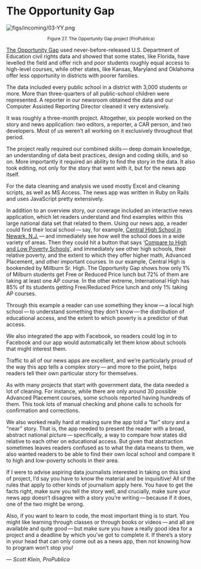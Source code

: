 # The Opportunity Gap

![figs/incoming/03-YY.png
](http://datajournalismhandbook.org/1.0/en/figs/incoming/03-YY.png "Figure 27. The Opportunity Gap project (ProPublica)")

<center><small>Figure 27. The Opportunity Gap project (ProPublica)</small></center>

[The Opportunity Gap](http://projects.propublica.org/schools) used never-before-released U.S. Department of Education civil rights data and showed that some states, like Florida, have levelled the field and offer rich and poor students roughly equal access to high-level courses, while other states, like Kansas, Maryland and Oklahoma offer less opportunity in districts with poorer families.

The data included every public school in a district with 3,000 students or more. More than three-quarters of all public-school children were represented. A reporter in our newsroom obtained the data and our Computer Assisted Reporting Director cleaned it very extensively.

It was roughly a three-month project. Altogether, six people worked on the story and news application: two editors, a reporter, a CAR person, and two developers. Most of us weren’t all working on it exclusively throughout that period.

The project really required our combined skills — deep domain knowledge, an understanding of data best practices, design and coding skills, and so on. More importantly it required an ability to find the story in the data. It also took editing, not only for the story that went with it, but for the news app itself.

For the data cleaning and analysis we used mostly Excel and cleaning scripts, as well as MS Access. The news app was written in Ruby on Rails and uses JavaScript pretty extensively.

In addition to an overview story, our coverage included an interactive news application, which let readers understand and find examples within this large national data set that related to them. Using our news app, a reader could find their local school — say, for example, [Central High School in Newark, N.J.](http://goo.gl/HJVCf) — and immediately see how well the school does in a wide variety of areas. Then they could hit a button that says ‘[Compare to High and Low Poverty Schools](http://goo.gl/WrAIi)’, and immediately see other high schools, their relative poverty, and the extent to which they offer higher math, Advanced Placement, and other important courses. In our example, Central High is bookended by Millburn Sr. High. The Opportunity Gap shows how only 1% of Milburn students get Free or Reduced Price lunch but 72% of them are taking at least one AP course. In the other extreme, International High has 85% of its students getting Free/Reduced Price lunch and only 1% taking AP courses.

Through this example a reader can use something they know — a local high school — to understand something they don’t know — the distribution of educational access, and the extent to which poverty is a predictor of that access.

We also integrated the app with Facebook, so readers could log in to Facebook and our app would automatically let them know about schools that might interest them.

Traffic to all of our news apps are excellent, and we’re particularly proud of the way this app tells a complex story — and more to the point, helps readers tell their own particular story for themselves.

As with many projects that start with government data, the data needed a lot of cleaning. For instance, while there are only around 30 possible Advanced Placement courses, some schools reported having hundreds of them. This took lots of manual checking and phone calls to schools for confirmation and corrections.

We also worked really hard at making sure the app told a “far” story and a “near” story. That is, the app needed to present the reader with a broad, abstract national picture — specifically, a way to compare how states did relative to each other on educational access. But given that abstraction sometimes leaves readers confused as to what the data means to them, we also wanted readers to be able to find their own local school and compare it to high and low-poverty schools in their area.

If I were to advise aspiring data journalists interested in taking on this kind of project, I’d say you have to know the material and be inquisitive! All of the rules that apply to other kinds of journalism apply here. You have to get the facts right, make sure you tell the story well, and crucially, make sure your news app doesn’t disagree with a story you’re writing — because if it does, one of the two might be wrong.

Also, if you want to learn to code, the most important thing is to start. You might like learning through classes or through books or videos — and all are available and quite good — but make sure you have a really good idea for a project and a deadline by which you’ve got to complete it. If there’s a story in your head that can only come out as a news app, then not knowing how to program won’t stop you!

— *Scott Klein, ProPublica*
